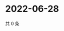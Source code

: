 # 2022-06-28

共 0 条

<!-- BEGIN WEIBO -->
<!-- 最后更新时间 Tue Jun 28 2022 00:23:31 GMT+0800 (China Standard Time) -->

<!-- END WEIBO -->
